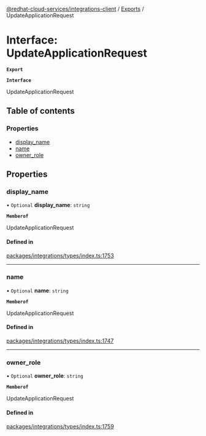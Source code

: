 [@redhat-cloud-services/integrations-client](../README.md) / [Exports](../modules.md) / UpdateApplicationRequest

# Interface: UpdateApplicationRequest

**`Export`**

**`Interface`**

UpdateApplicationRequest

## Table of contents

### Properties

- [display\_name](UpdateApplicationRequest.md#display_name)
- [name](UpdateApplicationRequest.md#name)
- [owner\_role](UpdateApplicationRequest.md#owner_role)

## Properties

### display\_name

• `Optional` **display\_name**: `string`

**`Memberof`**

UpdateApplicationRequest

#### Defined in

[packages/integrations/types/index.ts:1753](https://github.com/RedHatInsights/javascript-clients/blob/master/packages/integrations/types/index.ts#L1753)

___

### name

• `Optional` **name**: `string`

**`Memberof`**

UpdateApplicationRequest

#### Defined in

[packages/integrations/types/index.ts:1747](https://github.com/RedHatInsights/javascript-clients/blob/master/packages/integrations/types/index.ts#L1747)

___

### owner\_role

• `Optional` **owner\_role**: `string`

**`Memberof`**

UpdateApplicationRequest

#### Defined in

[packages/integrations/types/index.ts:1759](https://github.com/RedHatInsights/javascript-clients/blob/master/packages/integrations/types/index.ts#L1759)
